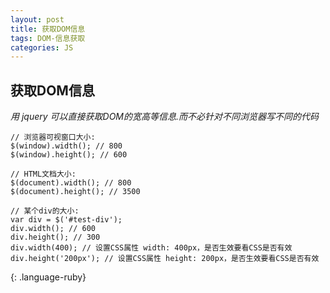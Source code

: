 ```yaml
---
layout: post
title: 获取DOM信息
tags: DOM-信息获取
categories: JS
---
```





## 获取DOM信息
*用 jquery 可以直接获取DOM的宽高等信息.而不必针对不同浏览器写不同的代码*
~~~
// 浏览器可视窗口大小:
$(window).width(); // 800
$(window).height(); // 600

// HTML文档大小:
$(document).width(); // 800
$(document).height(); // 3500

// 某个div的大小:
var div = $('#test-div');
div.width(); // 600
div.height(); // 300
div.width(400); // 设置CSS属性 width: 400px，是否生效要看CSS是否有效
div.height('200px'); // 设置CSS属性 height: 200px，是否生效要看CSS是否有效
~~~
{: .language-ruby}
